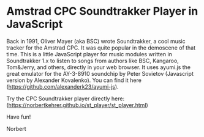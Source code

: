 # Amstrad CPC Soundtrakker Player in JavaScript

Back in 1991, Oliver Mayer (aka BSC) wrote Soundtrakker, a cool music tracker for the Amstrad CPC. It was quite popular in the demoscene of that time. This is a little JavaScript player for music modules written in Soundtrakker 1.x to listen to songs from authors like BSC, Kangaroo, Tom&Jerry, and others, directly in your web browser. It uses ayumi.js the great emulator for the AY-3-8910 soundchip by Peter Sovietov (Javascript version by Alexander Kovalenko). You can find it here (https://github.com/alexanderk23/ayumi-js).

Try the CPC Soundtrakker player directly here: (https://norbertkehrer.github.io/st_player/st_player.html)

Have fun!

Norbert

